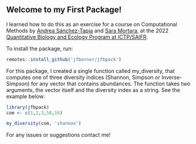 ## Welcome to my First Package! 

I learned how to do this as an exercise for a course on Computational Methods by [Andrea Sánchez-Tapia](https://orcid.org/0000-0002-3521-4338) and [Sara Mortara](https://orcid.org/0000-0001-6221-7537), at the 2022 [Quantitative Biology and Ecology Program at ICTP/SAIFR](https://www.ictp-saifr.org/qbioprogram/).

To install the package, run:
``` r
remotes::install_github('jfberner/jfbpack')
```
For this package, I created a single function called my_diversity, that computes one of three diversity indices (Shannon, Simpson or Inverse-Simpson) for any vector that contains abundances. The function takes two arguments, the vector itself and the diversity index as a string. See the example below:

``` r
library(jfbpack)
com <- c(1,2,3,50,16)

my_diversity(com, 'shannon')
```

For any issues or suggestions contact me!
